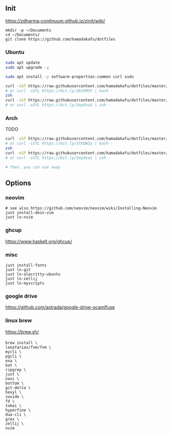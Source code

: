 ## Init
https://zdharma-continuum.github.io/zinit/wiki/
```
mkdir -p ~/Documents
cd ~/Documents/
git clone https://github.com/hamadakafu/dotfiles
```

### Ubuntu

```bash
sudo apt update
sudo apt upgrade -y

sudo apt install -y software-properties-common curl sudo

curl -sSf https://raw.githubusercontent.com/hamadakafu/dotfiles/master/ubuntu-automation1.sh | bash -
# or curl -sSfL https://bit.ly/3DzhM3Y | bash -
zsh
curl -sSf https://raw.githubusercontent.com/hamadakafu/dotfiles/master/automation2.sh | zsh -
# or curl -sSfL https://bit.ly/3oyXvaz | zsh -
```

### Arch
TODO
```bash
curl -sSf https://raw.githubusercontent.com/hamadakafu/dotfiles/master/arch-automation1.sh | bash -
# or curl -sSfL https://bit.ly/3lKQW2y | bash -
zsh
curl -sSf https://raw.githubusercontent.com/hamadakafu/dotfiles/master/automation2.sh | zsh -
# or curl -sSfL https://bit.ly/3oyXvaz | zsh -

# then, you can use sway
```

## Options
### neovim
```
# see also https://github.com/neovim/neovim/wiki/Installing-Neovim
just install-dein-vim
just ln-nvim
```

### ghcup
https://www.haskell.org/ghcup/

### misc
```
just install-fonts
just ln-git
just ln-alacritty-ubuntu
just ln-zellij
just ln-myscripts
```

### google drive
https://github.com/astrada/google-drive-ocamlfuse

### linux brew
https://brew.sh/

####
```
brew install \
leoafarias/fvm/fvm \
mycli \
pgcli \
exa \
bat \
ripgrep \
just \
navi \
bottom \
git-delta \
hexyl \
zoxide \
fd \
tokei \
hyperfine \
dua-cli \
grex \
zellij \
nvim
```

